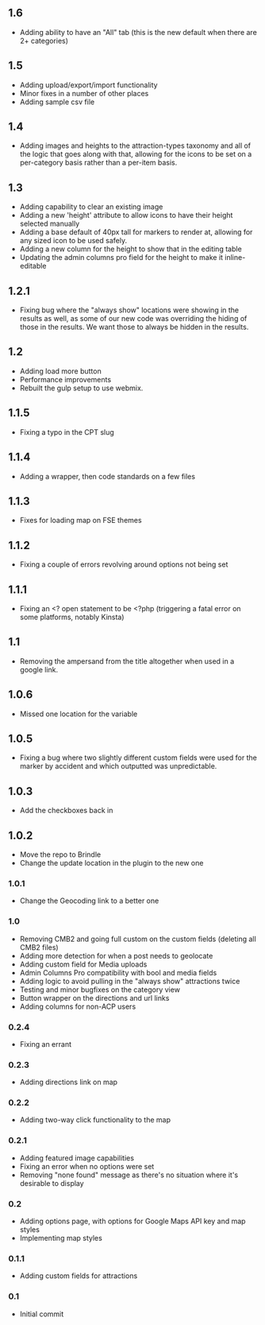 ## 1.6

-   Adding ability to have an "All" tab (this is the new default when there are 2+ categories)

## 1.5

-   Adding upload/export/import functionality
-   Minor fixes in a number of other places
-   Adding sample csv file

## 1.4

-   Adding images and heights to the attraction-types taxonomy and all of the logic that goes along with that, allowing for the icons to be set on a per-category basis rather than a per-item basis.

## 1.3

-   Adding capability to clear an existing image
-   Adding a new 'height' attribute to allow icons to have their height selected manually
-   Adding a base default of 40px tall for markers to render at, allowing for any sized icon to be used safely.
-   Adding a new column for the height to show that in the editing table
-   Updating the admin columns pro field for the height to make it inline-editable

## 1.2.1

-   Fixing bug where the "always show" locations were showing in the results as well, as some of our new code was overriding the hiding of those in the results. We want those to always be hidden in the results.

## 1.2

-   Adding load more button
-   Performance improvements
-   Rebuilt the gulp setup to use webmix.

## 1.1.5

-   Fixing a typo in the CPT slug

## 1.1.4

-   Adding a wrapper, then code standards on a few files

## 1.1.3

-   Fixes for loading map on FSE themes

## 1.1.2

-   Fixing a couple of errors revolving around options not being set

## 1.1.1

-   Fixing an <? open statement to be <?php (triggering a fatal error on some platforms, notably Kinsta)

## 1.1

-   Removing the ampersand from the title altogether when used in a google link.

## 1.0.6

-   Missed one location for the variable

## 1.0.5

-   Fixing a bug where two slightly different custom fields were used for the marker by accident and which outputted was unpredictable.

## 1.0.3

-   Add the checkboxes back in

## 1.0.2

-   Move the repo to Brindle
-   Change the update location in the plugin to the new one

### 1.0.1

-   Change the Geocoding link to a better one

### 1.0

-   Removing CMB2 and going full custom on the custom fields (deleting all CMB2 files)
-   Adding more detection for when a post needs to geolocate
-   Adding custom field for Media uploads
-   Admin Columns Pro compatibility with bool and media fields
-   Adding logic to avoid pulling in the "always show" attractions twice
-   Testing and minor bugfixes on the category view
-   Button wrapper on the directions and url links
-   Adding columns for non-ACP users

### 0.2.4

-   Fixing an errant </a>

### 0.2.3

-   Adding directions link on map

### 0.2.2

-   Adding two-way click functionality to the map

### 0.2.1

-   Adding featured image capabilities
-   Fixing an error when no options were set
-   Removing "none found" message as there's no situation where it's desirable to display

### 0.2

-   Adding options page, with options for Google Maps API key and map styles
-   Implementing map styles

### 0.1.1

-   Adding custom fields for attractions

### 0.1

-   Initial commit
